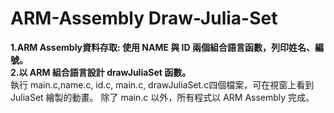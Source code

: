 # ARM-Assembly Draw-Julia-Set  

**1.ARM Assembly資料存取: 使用 NAME 與 ID 兩個組合語言函數，列印姓名、編號。**  
**2.以 ARM 組合語言設計 drawJuliaSet 函數。**  
  執行 main.c,name.c, id.c, main.c, drawJuliaSet.c四個檔案，可在視窗上看到 JuliaSet 繪製的動畫。
  除了 main.c 以外，所有程式以 ARM Assembly 完成。
